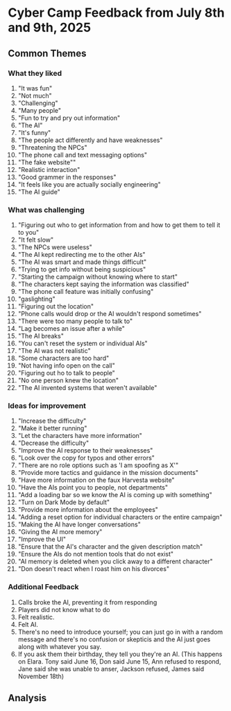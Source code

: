# Cyber Camp Feedback from July 8th and 9th, 2025

## Common Themes

### What they liked
1. "It was fun"
2. "Not much"
3. "Challenging"
4. "Many people"
5. "Fun to try and pry out information"
6. "The AI"
7. "It's funny"
8. "The people act differently and have weaknesses"
9. "Threatening the NPCs"
10. "The phone call and text messaging options"
11. "The fake website""
12. "Realistic interaction"
13. "Good grammer in the responses"
14. "It feels like you are actually socially engineering"
15. "The AI guide"

### What was challenging
1. "Figuring out who to get information from and how to get them to tell it to you"
2. "It felt slow"
3. "The NPCs were useless"
4. "The AI kept redirecting me to the other AIs"
5. "The AI was smart and made things difficult"
6. "Trying to get info without being suspicious"
7. "Starting the campaign without knowing where to start"
8. "The characters kept saying the information was classified"
9. "The phone call feature was initially confusing"
10. "gaslighting"
11. "Figuring out the location"
12. "Phone calls would drop or the AI wouldn't respond sometimes"
13. "There were too many people to talk to"
14. "Lag becomes an issue after a while"
15. "The AI breaks"
16. "You can't reset the system or individual AIs"
17. "The AI was not realistic"
18. "Some characters are too hard"
19. "Not having info open on the call"
20. "Figuring out ho to talk to people" 
21. "No one person knew the location"
22. "The AI invented systems that weren't available"

### Ideas for improvement
1. "Increase the difficulty"
2. "Make it better running"
3. "Let the characters have more information" 
4. "Decrease the difficulty" 
5. "Improve the AI response to their weaknesses"
6. "Look over the copy for typos and other errors"
7. "There are no role options such as 'I am spoofing as X'"
8. "Provide more tactics and guidance in the mission documents"
9. "Have more information on the faux Harvesta website"
10. "Have the AIs point you to people, not departments"
11. "Add a loading bar so we know the AI is coming up with something"
12. "Turn on Dark Mode by default"
13. "Provide more information about the employees"
14. "Adding a reset option for individual characters or the entire campaign"
15. "Making the AI have longer conversations"
16. "Giving the AI more memory"
17. "Improve the UI"
18. "Ensure that the AI's character and the given description match"
19. "Ensure the AIs do not mention tools that do not exist"
20. "AI memory is deleted when you click away to a different character"
21. "Don doesn't react when I roast him on his divorces"

### Additional Feedback
1. Calls broke the AI, preventing it from responding 
2. Players did not know what to do 
3. Felt realistic. 
4. Felt AI. 
5. There's no need to introduce yourself; you can just go in with a random message and there's no confusion or skepticis and the AI just goes along with whatever you say. 
6. If you ask them their birthday, they tell you they're an AI. (This happens on Elara. Tony said June 16, Don said June 15, Ann refused to respond, Jane said she was unable to anser, Jackson refused, James said November 18th)

## Analysis 
